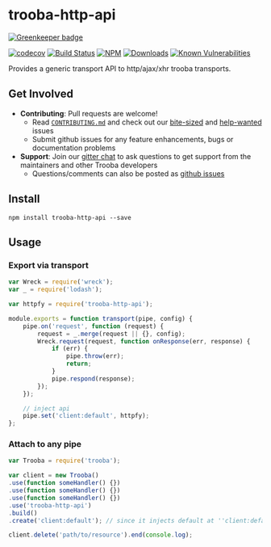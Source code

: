 # trooba-http-api

[![Greenkeeper badge](https://badges.greenkeeper.io/trooba/trooba-http-api.svg)](https://greenkeeper.io/)

[![codecov](https://codecov.io/gh/trooba/trooba-http-api/branch/master/graph/badge.svg)](https://codecov.io/gh/trooba/trooba-http-api)
[![Build Status](https://travis-ci.org/trooba/trooba-http-api.svg?branch=master)](https://travis-ci.org/trooba/trooba-http-api) [![NPM](https://img.shields.io/npm/v/trooba-http-api.svg)](https://www.npmjs.com/package/trooba-http-api)
[![Downloads](https://img.shields.io/npm/dm/trooba-http-api.svg)](http://npm-stat.com/charts.html?package=trooba-http-api)
[![Known Vulnerabilities](https://snyk.io/test/github/trooba/trooba-http-api/badge.svg)](https://snyk.io/test/github/trooba/trooba-http-api)

Provides a generic transport API to http/ajax/xhr trooba transports.

## Get Involved

- **Contributing**: Pull requests are welcome!
    - Read [`CONTRIBUTING.md`](.github/CONTRIBUTING.md) and check out our [bite-sized](https://github.com/trooba/trooba-http-api/issues?q=is%3Aissue+is%3Aopen+label%3Adifficulty%3Abite-sized) and [help-wanted](https://github.com/trooba/trooba-http-api/issues?q=is%3Aissue+is%3Aopen+label%3Astatus%3Ahelp-wanted) issues
    - Submit github issues for any feature enhancements, bugs or documentation problems
- **Support**: Join our [gitter chat](https://gitter.im/trooba) to ask questions to get support from the maintainers and other Trooba developers
    - Questions/comments can also be posted as [github issues](https://github.com/trooba/trooba-http-api/issues)

## Install

```
npm install trooba-http-api --save
```

## Usage

### Export via transport
```js
var Wreck = require('wreck');
var _ = require('lodash');

var httpfy = require('trooba-http-api');

module.exports = function transport(pipe, config) {
    pipe.on('request', function (request) {
        request = _.merge(request || {}, config);
        Wreck.request(request, function onResponse(err, response) {
            if (err) {
                pipe.throw(err);
                return;
            }
            pipe.respond(response);
        });
    });

    // inject api
    pipe.set('client:default', httpfy);
};
```

### Attach to any pipe

```js
var Trooba = require('trooba');

var client = new Trooba()
.use(function someHandler() {})
.use(function someHandler() {})
.use(function someHandler() {})
.use('trooba-http-api')
.build()
.create('client:default'); // since it injects default at ''client:default''

client.delete('path/to/resource').end(console.log);
```
